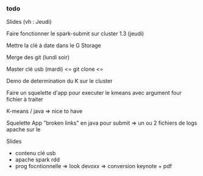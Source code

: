 

### todo

Slides (vh : Jeudi)

Faire fonctionner le spark-submit sur cluster 1.3 (jeudi)

Mettre la clé à date dans le G Storage

Merge des git (lundi soir)

Master clé usb (mardi)
 <= git clone
 <= 



Demo de determination du K sur le cluster

Faire un squelette d'app pour executer le kmeans
 avec argument four fichier à traiter

 K-means / java => nice to have

Squelette App "broken links" en java pour submit
=> un ou 2 fichiers de logs apache sur le 

Slides
- contenu clé usb
- apache spark rdd
- prog focntionnelle
=> look devoxx
=> conversion keynote + pdf
